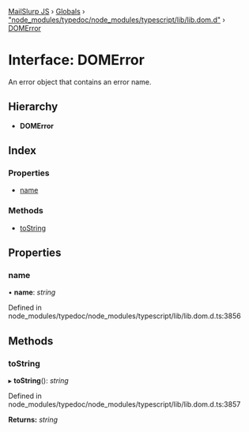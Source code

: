 [MailSlurp JS](../README.md) › [Globals](../globals.md) › ["node_modules/typedoc/node_modules/typescript/lib/lib.dom.d"](../modules/_node_modules_typedoc_node_modules_typescript_lib_lib_dom_d_.md) › [DOMError](_node_modules_typedoc_node_modules_typescript_lib_lib_dom_d_.domerror.md)

# Interface: DOMError

An error object that contains an error name.

## Hierarchy

* **DOMError**

## Index

### Properties

* [name](_node_modules_typedoc_node_modules_typescript_lib_lib_dom_d_.domerror.md#name)

### Methods

* [toString](_node_modules_typedoc_node_modules_typescript_lib_lib_dom_d_.domerror.md#tostring)

## Properties

###  name

• **name**: *string*

Defined in node_modules/typedoc/node_modules/typescript/lib/lib.dom.d.ts:3856

## Methods

###  toString

▸ **toString**(): *string*

Defined in node_modules/typedoc/node_modules/typescript/lib/lib.dom.d.ts:3857

**Returns:** *string*
